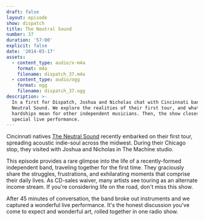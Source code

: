 ```yaml
---
draft: false
layout: episode
show: dispatch
title: The Neutral Sound
number: 37
duration: '57:00'
explicit: false
date: '2014-03-17'
assets:
  - content_type: audio/x-m4a
    format: m4a
    filename: dispatch_37.m4a
  - content_type: audio/ogg
    format: ogg
    filename: dispatch_37.ogg
description: >-
  In a first for Dispatch, Joshua and Nicholas chat with Cincinnati band The
  Neutral Sound. We explore the realities of their first tour, and what their
  hardships mean for other independent musicians. Then, the show closes with a
  special live performance.
---
```

Cincinnati natives [The Neutral Sound](https://soundcloud.com/theneutralsound) recently embarked on their first tour, spreading acoustic indie-soul across the midwest. During their Chicago stop, they visited with Joshua and Nicholas in The Machine studio.

This episode provides a rare glimpse into the life of a recently-formed independent band, traveling together for the first time. They graciously share the struggles, frustrations, and exhilarating moments that comprise their daily lives. As CD-sales waiver, many artists see touring as an alternate income stream. If you're considering life on the road, don't miss this show.

After 45 minutes of conversation, the band broke out instruments and we captured a wonderful live performance. It's the honest discussion you've come to expect and wonderful art, rolled together in one radio show.